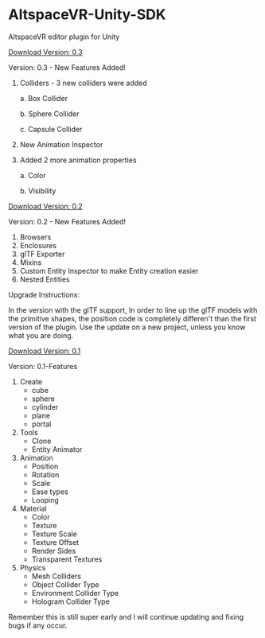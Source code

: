 # AltspaceVR-Unity-SDK
AltspaceVR editor plugin for Unity

[Download Version: 0.3](https://github.com/amadden1990/AltspaceVR-Unity-SDK/blob/master/AltspaceVR_0.3.unitypackage?raw=true)

Version: 0.3 - New Features Added!

1. Colliders - 3 new colliders were added
  
    a. Box Collider
  
    b. Sphere Collider
  
    c. Capsule Collider

2. New Animation Inspector

3. Added 2 more animation properties

    a. Color
    
    b. Visibility




[Download Version: 0.2](https://github.com/amadden1990/AltspaceVR-Unity-SDK/blob/master/AltspaceVR_0.2.unitypackage?raw=true)

Version: 0.2 - New Features Added!

1. Browsers
2. Enclosures
3. glTF Exporter
4. Mixins
5. Custom Entity Inspector to make Entity creation easier
6. Nested Entities

Upgrade Instructions:

In the version with the glTF support, In order to line up the glTF models with the primitive shapes, the position code is completely differen't than the first version of the plugin. Use the update on a new project, unless you know what you are doing.


[Download Version: 0.1](https://github.com/amadden1990/AltspaceVR-Unity-SDK/blob/master/AltspaceVR_0.1.unitypackage?raw=true)

Version: 0.1-Features

1. Create
   * cube
   * sphere
   * cylinder
   * plane
   * portal
1. Tools
   * Clone
   * Entity Animator
1. Animation
   * Position
   * Rotation
   * Scale
   * Ease types
   * Looping
1. Material
   * Color
   * Texture
   * Texture Scale
   * Texture Offset
   * Render Sides
   * Transparent Textures
1. Physics
   * Mesh Colliders
   * Object Collider Type
   * Environment Collider Type
   * Hologram Collider Type


Remember this is still super early and I will continue updating and fixing bugs if any occur.

